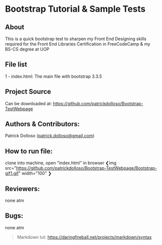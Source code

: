 # Bootstrap Tutorial & Sample Tests

## About
This is a quick bootstrap test to sharpen my Front End Designing skills required for the Front End Libraries Certification in FreeCodeCamp & my BS-CS degree at UOP

## File list
1 - index.html: The main file with bootstrap 3.3.5

## Project Source
Can be downloaded at: https://github.com/patrickdolloso/Bootstrap-TestWebpage

## Authors & Contributors:
Patrick Dolloso (patrick.dolloso@gmail.com)

## How to run file:
clone into machine, open "index.html" in browser
❮img src="https://github.com/patrickdolloso/Bootstrap-TestWebpage/Bootstrap-gif1.gif" width="100" ❯

## Reviewers:
none atm

## Bugs:
none atm

> Markdown tut:
> https://daringfireball.net/projects/markdown/syntax


